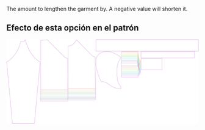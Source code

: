 
The amount to lengthen the garment by. A negative value will shorten it.


## Efecto de esta opción en el patrón
![This image shows the effect of this option by superimposing several variants that have a different value for this option](hugo_lengthbonus_sample.svg "Effect of this option on the pattern")
